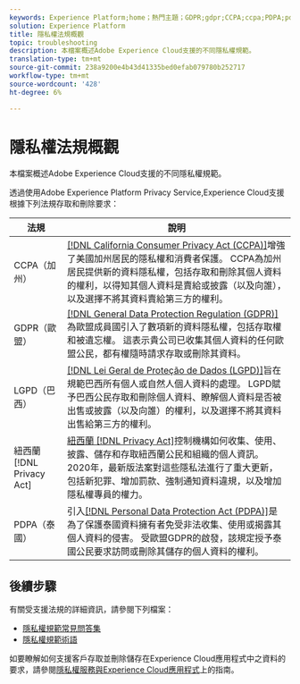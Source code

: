 ```yaml
---
keywords: Experience Platform;home；熱門主題；GDPR;gdpr;CCPA;ccpa;PDPA;pdpa;LGPDP;lgpd;overview;Regulation;Regulation;Regulation;Regulations;Regulations;Privacy;Privacy;
solution: Experience Platform
title: 隱私權法規概觀
topic: troubleshooting
description: 本檔案概述Adobe Experience Cloud支援的不同隱私權規範。
translation-type: tm+mt
source-git-commit: 238a9200e4b43d41335bed0efab079780b252717
workflow-type: tm+mt
source-wordcount: '428'
ht-degree: 6%

---
```



# 隱私權法規概觀

本檔案概述Adobe Experience Cloud支援的不同隱私權規範。

透過使用Adobe Experience Platform Privacy Service,Experience Cloud支援根據下列法規存取和刪除要求：

| 法規 | 說明 |
| --- | --- |
| CCPA（加州） | [[!DNL California Consumer Privacy Act (CCPA)]](https://oag.ca.gov/privacy/ccpa)增強了美國加州居民的隱私權和消費者保護。 CCPA為加州居民提供新的資料隱私權，包括存取和刪除其個人資料的權利，以得知其個人資料是賣給或披露（以及向誰），以及選擇不將其資料賣給第三方的權利。 |
| GDPR（歐盟） | [[!DNL General Data Protection Regulation (GDPR)]](https://gdpr-info.eu)為歐盟成員國引入了數項新的資料隱私權，包括存取權和被遺忘權。 這表示貴公司已收集其個人資料的任何歐盟公民，都有權隨時請求存取或刪除其資料。 |
| LGPD（巴西） | [[!DNL Lei Geral de Proteção de Dados (LGPD)]](https://gdpr.eu/gdpr-vs-lgpd/)旨在規範巴西所有個人或自然人個人資料的處理。 LGPD賦予巴西公民存取和刪除個人資料、瞭解個人資料是否被出售或披露（以及向誰）的權利，以及選擇不將其資料出售給第三方的權利。 |
| 紐西蘭[!DNL Privacy Act] | [紐西蘭 [!DNL Privacy Act]](https://www.legislation.govt.nz/act/public/2020/0031/latest/LMS23223.html)控制機構如何收集、使用、披露、儲存和存取紐西蘭公民和組織的個人資訊。 2020年，最新版法案對這些隱私法進行了重大更新，包括新犯罪、增加罰款、強制通知資料違規，以及增加隱私權專員的權力。 |
| PDPA（泰國） | 引入[[!DNL Personal Data Protection Act (PDPA)]](https://www.pdpc.gov.sg/Overview-of-PDPA/The-Legislation/Personal-Data-Protection-Act)是為了保護泰國資料擁有者免受非法收集、使用或揭露其個人資料的侵害。 受歐盟GDPR的啟發，該規定授予泰國公民要求訪問或刪除其儲存的個人資料的權利。 |

## 後續步驟

有關受支援法規的詳細資訊，請參閱下列檔案：

* [隱私權規範常見問答集](./faq.md)
* [隱私權規範術語](./terminology.md)

如要瞭解如何支援客戶存取並刪除儲存在Experience Cloud應用程式中之資料的要求，請參閱[隱私權服務與Experience Cloud應用程式](../experience-cloud-apps.md)上的指南。
